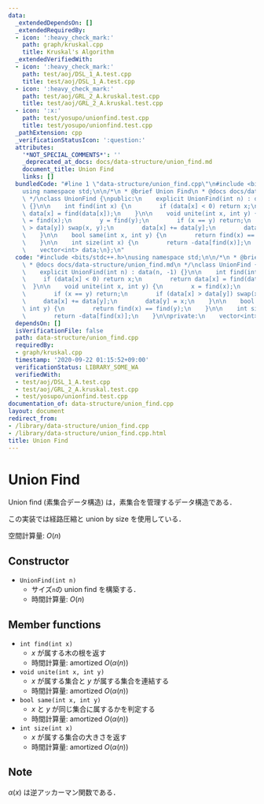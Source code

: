 ```yaml
---
data:
  _extendedDependsOn: []
  _extendedRequiredBy:
  - icon: ':heavy_check_mark:'
    path: graph/kruskal.cpp
    title: Kruskal's Algorithm
  _extendedVerifiedWith:
  - icon: ':heavy_check_mark:'
    path: test/aoj/DSL_1_A.test.cpp
    title: test/aoj/DSL_1_A.test.cpp
  - icon: ':heavy_check_mark:'
    path: test/aoj/GRL_2_A.kruskal.test.cpp
    title: test/aoj/GRL_2_A.kruskal.test.cpp
  - icon: ':x:'
    path: test/yosupo/unionfind.test.cpp
    title: test/yosupo/unionfind.test.cpp
  _pathExtension: cpp
  _verificationStatusIcon: ':question:'
  attributes:
    '*NOT_SPECIAL_COMMENTS*': ''
    _deprecated_at_docs: docs/data-structure/union_find.md
    document_title: Union Find
    links: []
  bundledCode: "#line 1 \"data-structure/union_find.cpp\"\n#include <bits/stdc++.h>\n\
    using namespace std;\n\n/*\n * @brief Union Find\n * @docs docs/data-structure/union_find.md\n\
    \ */\nclass UnionFind {\npublic:\n    explicit UnionFind(int n) : data(n, -1)\
    \ {}\n\n    int find(int x) {\n        if (data[x] < 0) return x;\n        return\
    \ data[x] = find(data[x]);\n    }\n\n    void unite(int x, int y) {\n        x\
    \ = find(x);\n        y = find(y);\n        if (x == y) return;\n        if (data[x]\
    \ > data[y]) swap(x, y);\n        data[x] += data[y];\n        data[y] = x;\n\
    \    }\n\n    bool same(int x, int y) {\n        return find(x) == find(y);\n\
    \    }\n\n    int size(int x) {\n        return -data[find(x)];\n    }\n\nprivate:\n\
    \    vector<int> data;\n};\n"
  code: "#include <bits/stdc++.h>\nusing namespace std;\n\n/*\n * @brief Union Find\n\
    \ * @docs docs/data-structure/union_find.md\n */\nclass UnionFind {\npublic:\n\
    \    explicit UnionFind(int n) : data(n, -1) {}\n\n    int find(int x) {\n   \
    \     if (data[x] < 0) return x;\n        return data[x] = find(data[x]);\n  \
    \  }\n\n    void unite(int x, int y) {\n        x = find(x);\n        y = find(y);\n\
    \        if (x == y) return;\n        if (data[x] > data[y]) swap(x, y);\n   \
    \     data[x] += data[y];\n        data[y] = x;\n    }\n\n    bool same(int x,\
    \ int y) {\n        return find(x) == find(y);\n    }\n\n    int size(int x) {\n\
    \        return -data[find(x)];\n    }\n\nprivate:\n    vector<int> data;\n};"
  dependsOn: []
  isVerificationFile: false
  path: data-structure/union_find.cpp
  requiredBy:
  - graph/kruskal.cpp
  timestamp: '2020-09-22 01:15:52+09:00'
  verificationStatus: LIBRARY_SOME_WA
  verifiedWith:
  - test/aoj/DSL_1_A.test.cpp
  - test/aoj/GRL_2_A.kruskal.test.cpp
  - test/yosupo/unionfind.test.cpp
documentation_of: data-structure/union_find.cpp
layout: document
redirect_from:
- /library/data-structure/union_find.cpp
- /library/data-structure/union_find.cpp.html
title: Union Find
---
```

# Union Find

Union find (素集合データ構造) は，素集合を管理するデータ構造である．

この実装では経路圧縮と union by size を使用している．

空間計算量: $O(n)$

## Constructor

- `UnionFind(int n)`
    - サイズ`n`の union find を構築する．
    - 時間計算量: $O(n)$

## Member functions

- `int find(int x)`
    - $x$ が属する木の根を返す
    - 時間計算量: $\mathrm{amortized}\ O(\alpha(n))$
- `void unite(int x, int y)`
    - $x$ が属する集合と $y$ が属する集合を連結する
    - 時間計算量: $\mathrm{amortized}\ O(\alpha(n))$
- `bool same(int x, int y)`
    - $x$ と $y$ が同じ集合に属するかを判定する
    - 時間計算量: $\mathrm{amortized}\ O(\alpha(n))$
- `int size(int x)`
    - $x$ が属する集合の大きさを返す
    - 時間計算量: $\mathrm{amortized}\ O(\alpha(n))$

## Note

$\alpha(x)$ は逆アッカーマン関数である．